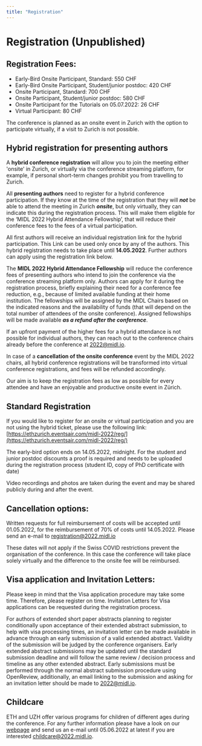 ```yaml
---
title: "Registration"
---
```


# Registration (Unpublished)
## Registration Fees:
* Early-Bird Onsite Participant, Standard: 550 CHF
* Early-Bird Onsite Participant, Student/junior postdoc: 420 CHF
* Onsite Participant, Standard: 700 CHF
* Onsite Participant, Student/junior postdoc: 580 CHF
* Onsite Participant for the Tutorials on 05.07.2022: 26 CHF
* Virtual Participant: 80 CHF

The conference is planned as an onsite event in Zurich with the option to participate virtually, if a visit to Zurich is not possible.

## Hybrid registration for presenting authors

A **hybrid conference registration** will allow you to join the meeting either 'onsite' in Zurich, or virtually via the conference streaming platform, for example, if personal short-term changes prohibit you from travelling to Zurich.

All **presenting authors** need to register for a hybrid conference participation. If they know at the time of the registration that they will ***not*** be able to attend the meeting in Zurich ***onsite***, but only virtually, they can indicate this during the registration process. This will make them eligible for the ‘MIDL 2022 Hybrid Attendance Fellowship’, that will reduce their conference fees to the fees of a virtual participation.

All first authors will receive an individual registration link for the hybrid  participation. This Link can be used only once by any of the authors. This hybrid registration needs to take place until **14.05.2022**. Further authors can apply using the registration link below. 

The **MIDL 2022 Hybrid Attendance Fellowship** will reduce the conference fees of presenting authors who intend to join the conference via the conference streaming platform only. Authors can apply for it during the registration process, briefly explaining their need for a conference fee reduction, e.g., because of limited available funding at their home institution. The fellowships will be assigned by the MIDL Chairs based on the indicated reasons and the availability of funds (that will depend on the total number of attendees of the onsite conference). Assigned fellowships will be made available ***as a refund after the conference***. 

If an upfront payment of the higher fees for a hybrid attendance is not possible for individual authors, they can reach out to the conference chairs already before the conference at [2022@midl.io](mailto:2022@midl.io).

In case of a **cancellation of the onsite conference** event by the MIDL 2022 chairs, all hybrid conference registrations will be transformed into virtual conference registrations, and fees will be refunded accordingly.

Our aim is to keep the registration fees as low as possible for every attendee and have an enjoyable and productive onsite event in Zürich. 

## Standard Registration
If you would like to register for an onsite or virtual participation and you are not using the hybrid ticket, please use the following link:
[https://ethzurich.eventsair.com/midl-2022/reg/](https://ethzurich.eventsair.com/midl-2022/reg/)

The early-bird option ends on 14.05.2022, midnight.
For the student and junior postdoc discounts a proof is required and needs to be uploaded during the registration process (student ID, copy of PhD certificate with date)

Video recordings and photos are taken during the event and may be shared publicly during and after the event.

## Cancellation options:
Written requests for full reimbursement of costs will be accepted until 01.05.2022, for the reimbursement of 70% of costs until 14.05.2022. Please send an e-mail to [registration@2022.midl.io](mailto:registration@2022.midl.io)

These dates will not apply if the Swiss COVID restrictions prevent the organisation of the conference. In this case the conference will take place solely virtually and the difference to the onsite fee will be reimbursed.

## Visa application and Invitation Letters:
Please keep in mind that the Visa application procedure may take some time. Therefore, please register on time.
Invitation Letters for Visa applications can be requested during the registration process.

For authors of extended short paper abstracts planning to register conditionally upon acceptance of their extended abstract submission, to help with visa processing times, an invitation letter can be made available in advance through an early submission of a valid extended abstract. Validity of the submission will be judged by the conference organisers. Early extended abstract submissions may be updated until the standard submission deadline and will follow the same review / decision process and timeline as any other extended abstract. Early submissions must be performed through the normal abstract submission procedure using OpenReview, additionally, an email linking to the submission and asking for an invitation letter should be made to [2022@midl.io](mailto:2022@midl.io).

## Childcare 
ETH and UZH offer various programs for children of different ages during the conference. For any further information please have a look on our [webpage](https://2022.midl.io/childcare.html) and send us an e-mail until 05.06.2022 at latest if you are interested [childcare@2022.midl.io](mailto:childcare@2022.midl.io).

